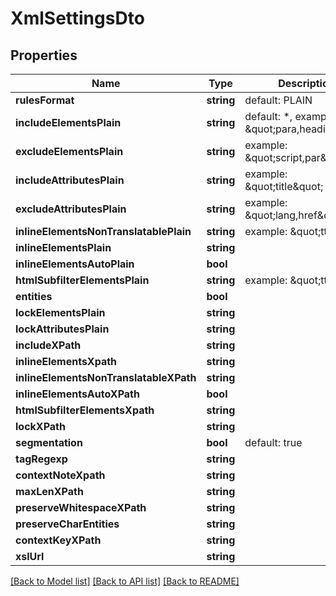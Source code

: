 # XmlSettingsDto

## Properties
Name | Type | Description | Notes
------------ | ------------- | ------------- | -------------
**rulesFormat** | **string** | default: PLAIN | [optional] 
**includeElementsPlain** | **string** | default: *, example: \&quot;para,heading\&quot; | [optional] 
**excludeElementsPlain** | **string** | example: \&quot;script,par\&quot; | [optional] 
**includeAttributesPlain** | **string** | example: \&quot;title\&quot; | [optional] 
**excludeAttributesPlain** | **string** | example: \&quot;lang,href\&quot; | [optional] 
**inlineElementsNonTranslatablePlain** | **string** | example: \&quot;tt,b\&quot; | [optional] 
**inlineElementsPlain** | **string** |  | [optional] 
**inlineElementsAutoPlain** | **bool** |  | [optional] 
**htmlSubfilterElementsPlain** | **string** | example: \&quot;tt,b\&quot; | [optional] 
**entities** | **bool** |  | [optional] 
**lockElementsPlain** | **string** |  | [optional] 
**lockAttributesPlain** | **string** |  | [optional] 
**includeXPath** | **string** |  | [optional] 
**inlineElementsXpath** | **string** |  | [optional] 
**inlineElementsNonTranslatableXPath** | **string** |  | [optional] 
**inlineElementsAutoXPath** | **bool** |  | [optional] 
**htmlSubfilterElementsXpath** | **string** |  | [optional] 
**lockXPath** | **string** |  | [optional] 
**segmentation** | **bool** | default: true | [optional] 
**tagRegexp** | **string** |  | [optional] 
**contextNoteXpath** | **string** |  | [optional] 
**maxLenXPath** | **string** |  | [optional] 
**preserveWhitespaceXPath** | **string** |  | [optional] 
**preserveCharEntities** | **string** |  | [optional] 
**contextKeyXPath** | **string** |  | [optional] 
**xslUrl** | **string** |  | [optional] 

[[Back to Model list]](../README.md#documentation-for-models) [[Back to API list]](../README.md#documentation-for-api-endpoints) [[Back to README]](../README.md)


